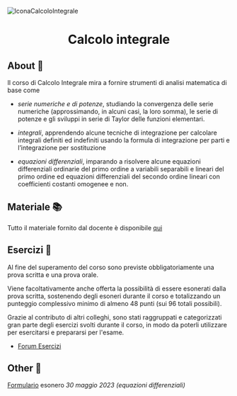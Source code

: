 ![IconaCalcoloIntegrale](https://www.classup.it/db/img/corso/analisi_matematica_i_per_ingegneria_dellautomazione_1530006973.png)

# <p align="center"> Calcolo integrale </p>

## About 🔎

Il corso di Calcolo Integrale mira a fornire strumenti di analisi matematica di base come

- *serie numeriche e di potenze*, studiando la convergenza delle serie numeriche (approssimando, in alcuni casi, la loro somma), le serie di potenze e gli sviluppi in serie di Taylor delle funzioni elementari.

- *integrali*, apprendendo alcune tecniche di integrazione per calcolare integrali definiti ed indefiniti usando la formula di integrazione per parti e l’integrazione per sostituzione

- *equazioni differenziali*, imparando a risolvere alcune equazioni differenziali ordinarie del primo ordine a variabili separabili e lineari del primo ordine ed equazioni differenziali del secondo ordine lineari con coefficienti costanti omogenee e non.

## Materiale 📚

Tutto il materiale fornito dal docente è disponibile [qui](https://elearning.uniroma1.it/enrol/index.php?id=15354)

## Esercizi 📝

Al fine del superamento del corso sono previste obbligatoriamente una prova scritta e una prova orale.

Viene facoltativamente anche offerta la possibilità di essere esonerati dalla prova scritta, sostenendo degli esoneri durante il corso e totalizzando un punteggio complessivo minimo di almeno 48 punti (sui 96 totali possibili).

Grazie al contributo di altri colleghi, sono stati raggruppati e categorizzati gran parte degli esercizi svolti durante il corso, in modo da poterli utilizzare per esercitarsi e prepararsi per l'esame.

- [Forum Esercizi](https://github.com/sapienzastudentsnetwork/calcint2223)


## Other 🔗

[Formulario](https://github.com/FedVlogger17/Uni-Notes/blob/main/Primo%20Anno/Secondo%20Semestre/Calcolo%20Integrale/Formulario%20Esonero%2030%20Maggio%202023.pdf) esonero *30 maggio 2023 (equazioni differenziali)*
